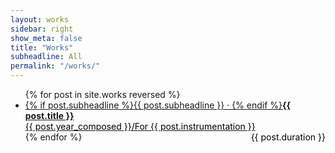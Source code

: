 ```yaml
---
layout: works
sidebar: right
show_meta: false
title: "Works"
subheadline: All
permalink: "/works/"
---
```


<ul class="side-nav">
    {% for post in site.works reversed %}
    <li><a href="{{ site.url }}{{ site.baseurl }}{{ post.url }}">{% if post.subheadline %}{{ post.subheadline }} &middot; {% endif %}<strong>{{ post.title }}</strong><br><span style="color: #000000;">{{ post.year_composed }}/For {{ post.instrumentation }}</span><span style="float:right; color: black;">{{ post.duration }}</span></a></li>
{% endfor %}
</ul>